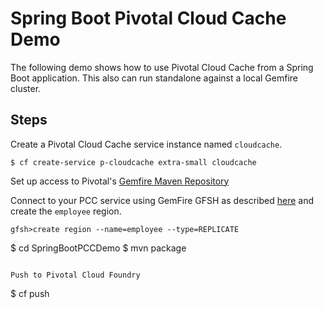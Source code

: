 # Spring Boot Pivotal Cloud Cache Demo

The following demo shows how to use Pivotal Cloud Cache from a Spring Boot application.  This also can run standalone against a local Gemfire cluster.


## Steps 

Create a Pivotal Cloud Cache service instance named `cloudcache`.

```
$ cf create-service p-cloudcache extra-small cloudcache
```

Set up access to Pivotal's [Gemfire Maven Repository](https://gemfire.docs.pivotal.io/gemfire/getting_started/installation/obtain_gemfire_maven.html)


Connect to your PCC service using GemFire GFSH as described [here](https://docs.pivotal.io/p-cloud-cache/1-0/developer.html) and create the `employee` region.

```
gfsh>create region --name=employee --type=REPLICATE
```
$ cd SpringBootPCCDemo
$ mvn package
```

Push to Pivotal Cloud Foundry

```
$ cf push
```

